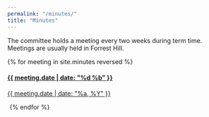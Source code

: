 ```yaml
---
permalink: "/minutes/"
title: "Minutes"
---
```


The committee holds a meeting every two weeks during term time. Meetings are usually held in Forrest Hill.

<div class="d-flex flex-wrap justify-content-md-center">
{% for meeting in site.minutes reversed %}
	<a href="{{ site.baseurl }}{{ meeting.url }}" class="list-group-item list-group-item-action" style="width: 10rem; padding: 0; margin-right: 5px; margin-bottom: 5px;">
		<div class="card-block">
			<h4 class="card-title">
				{{ meeting.date | date: "%d %b" }}
			</h4>
			<p class="card-text">
				{{ meeting.date | date: "%a, %Y" }}
			</p>
		</div>
	</a>
{% endfor %}
</div>
